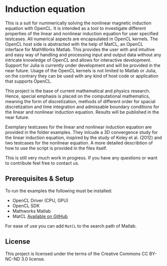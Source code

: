 # Induction equation

This is a suit for nummerically solving the nonlinear magnetic induction equation with OpenCL. It is intended as a tool to investigate different properties of the linear and nonlinear induction equation for user specified testcases. All numerical aspects are encapsulated in OpenCL kernels. The OpenCL host side is abstracted with the help of MatCL, an OpenCL interface for MathWorks Matlab. This provides the user with and intuitive and easy way of handling and processing input and output data without any intricate knowledge of OpenCL and allows for interactive development. Support for Julia is currently under development and will be provided in the near future. Usage of the OpenCL kernels is not limited to Matlab or Julia, on the contrary they can be used with any kind of host code or application that supports OpenCL. 

This project is the base of current mathematical and physics research. Hence, special emphasis is placed on the computational mathematics, meaning the form of discretization, methods of different order for spacial discretization and time integration and admissable boundary conditions for the linear and nonlinear induction equation. Results will be published in the near future. 

Exemplary testcases for the linear and nonlinear induction equation are provided in the folder examples. They inlcude a 3D convergence study for the linear induction equation, inspired by the study of Koley et al. (2012) and two testcases for the nonlinear equation. A more detailed describtion of how to use the script is provided in the files itself. 

This is still very much work in progress. If you have any questions or want to contribute feel free to contact us.

## Prerequisites & Setup

To run the examples the following must be installed:

 - OpenCL Driver (CPU, GPU) 
 - OpenCL SDK 
 - Mathworks Matlab
 - MatCL [Available on GitHub](https://github.com/philipheinisch/MatCL)
 
 For ease of use you can add `MatCL` to the search path of Matlab.
 
 ## License

This project is licensed under the terms of the Creative Commons CC BY-NC-ND 3.0 license.

